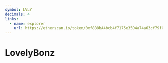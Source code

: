 ```yaml
---
symbol: LVLY
decimals: 4
links:
  - name: explorer
    url: https://etherscan.io/token/0xf8B8bA4bcb4f7175e35D4a74a63cf79f03D7cd26
---
```


# LovelyBonz

